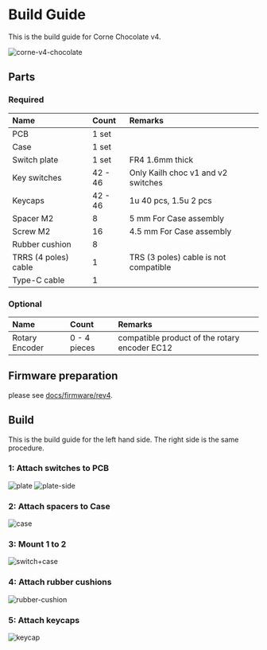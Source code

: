 # Build Guide
This is the build guide for Corne Chocolate v4.

![corne-v4-chocolate](https://github.com/foostan/crkbd/assets/736191/cb352424-9f66-4ad0-9deb-66710e60a781)


## Parts

### Required

| Name                 | Count   | Remarks                               |
|:---------------------|:--------|:--------------------------------------|
| PCB                  | 1 set   |                                       |
| Case                 | 1 set   |                                       |
| Switch plate         | 1 set   | FR4 1.6mm thick                       |
| Key switches         | 42 - 46 | Only Kailh choc v1 and v2 switches    |
| Keycaps              | 42 - 46 | 1u 40 pcs, 1.5u 2 pcs                 |
| Spacer M2            | 8       | 5 mm For Case assembly                |
| Screw M2             | 16      | 4.5 mm For Case assembly              |
| Rubber cushion       | 8       |                                       |
| TRRS (4 poles) cable | 1       | TRS (3 poles) cable is not compatible |
| Type-C cable         | 1       |                                       |

### Optional

| Name           | Count        | Remarks                                       |
|:---------------|:-------------|:----------------------------------------------|
| Rotary Encoder | 0 - 4 pieces | compatible product of the rotary encoder EC12 |

## Firmware preparation
please see [docs/firmware/rev4](../../firmware/rev4/firmware_en.md).

## Build
This is the build guide for the left hand side. The right side is the same procedure.

### 1: Attach switches to PCB
![plate](https://github.com/foostan/crkbd/assets/736191/c1f87d76-35b6-4aeb-b8c1-26124c8daf27)
![plate-side](https://github.com/foostan/crkbd/assets/736191/781b7c37-877d-4206-aaa6-dac7cd261063)

### 2: Attach spacers to Case
![case](https://github.com/foostan/crkbd/assets/736191/3f295698-29c5-4ed4-9973-3297876a9fc3)

### 3: Mount 1 to 2
![switch+case](https://github.com/foostan/crkbd/assets/736191/69c56486-54b5-4a95-9d15-6619ade7d521)

### 4: Attach rubber cushions
![rubber-cushion](https://github.com/foostan/crkbd/assets/736191/b74e9650-e709-4246-b35d-f8e0b8ebc646)

### 5: Attach keycaps
![keycap](https://github.com/foostan/crkbd/assets/736191/58cea8d4-d596-4379-ba91-5d9adb52ecca)
